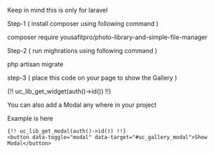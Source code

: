 Keep in mind this is only for laravel


Step-1 ( install composer using following command )

 
composer require yousafitpro/photo-library-and-simple-file-manager

Step-2 ( run mighrations using following command )


php artisan migrate


step-3 ( place this code on your page to show the Gallery )



{!! uc_lib_get_widget(auth()->id()) !!}




You can also add a Modal any where in your project

Example is here 


    {!! uc_lib_get_modal(auth()->id()) !!}
    <button data-toggle="modal" data-target="#uc_gallery_modal">Show Modal</button>


